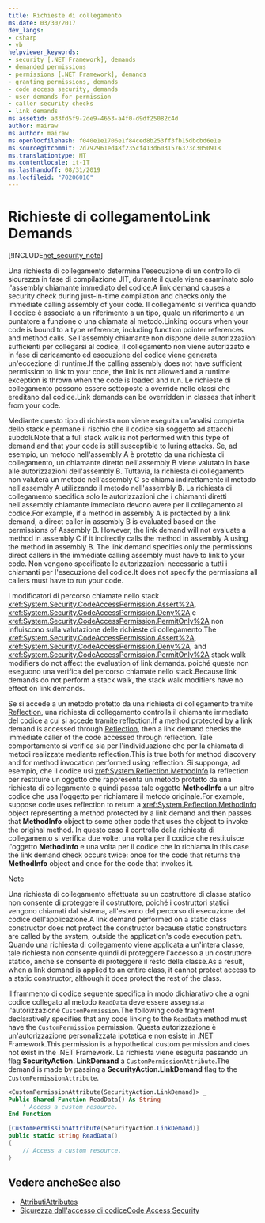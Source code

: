 ```yaml
---
title: Richieste di collegamento
ms.date: 03/30/2017
dev_langs:
- csharp
- vb
helpviewer_keywords:
- security [.NET Framework], demands
- demanded permissions
- permissions [.NET Framework], demands
- granting permissions, demands
- code access security, demands
- user demands for permission
- caller security checks
- link demands
ms.assetid: a33fd5f9-2de9-4653-a4f0-d9df25082c4d
author: mairaw
ms.author: mairaw
ms.openlocfilehash: f040e1e1706e1f84ced8b253ff3fb15dbcbd6e1e
ms.sourcegitcommit: 2d792961ed48f235cf413d6031576373c3050918
ms.translationtype: MT
ms.contentlocale: it-IT
ms.lasthandoff: 08/31/2019
ms.locfileid: "70206016"
---
```

# <a name="link-demands"></a><span data-ttu-id="5fd92-102">Richieste di collegamento</span><span class="sxs-lookup"><span data-stu-id="5fd92-102">Link Demands</span></span>
[!INCLUDE[net_security_note](../../../includes/net-security-note-md.md)]  
  
 <span data-ttu-id="5fd92-103">Una richiesta di collegamento determina l'esecuzione di un controllo di sicurezza in fase di compilazione JIT, durante il quale viene esaminato solo l'assembly chiamante immediato del codice.</span><span class="sxs-lookup"><span data-stu-id="5fd92-103">A link demand causes a security check during just-in-time compilation and checks only the immediate calling assembly of your code.</span></span> <span data-ttu-id="5fd92-104">Il collegamento si verifica quando il codice è associato a un riferimento a un tipo, quale un riferimento a un puntatore a funzione o una chiamata al metodo.</span><span class="sxs-lookup"><span data-stu-id="5fd92-104">Linking occurs when your code is bound to a type reference, including function pointer references and method calls.</span></span> <span data-ttu-id="5fd92-105">Se l'assembly chiamante non dispone delle autorizzazioni sufficienti per collegarsi al codice, il collegamento non viene autorizzato e in fase di caricamento ed esecuzione del codice viene generata un'eccezione di runtime.</span><span class="sxs-lookup"><span data-stu-id="5fd92-105">If the calling assembly does not have sufficient permission to link to your code, the link is not allowed and a runtime exception is thrown when the code is loaded and run.</span></span> <span data-ttu-id="5fd92-106">Le richieste di collegamento possono essere sottoposte a override nelle classi che ereditano dal codice.</span><span class="sxs-lookup"><span data-stu-id="5fd92-106">Link demands can be overridden in classes that inherit from your code.</span></span>  
  
 <span data-ttu-id="5fd92-107">Mediante questo tipo di richiesta non viene eseguita un'analisi completa dello stack e permane il rischio che il codice sia soggetto ad attacchi subdoli.</span><span class="sxs-lookup"><span data-stu-id="5fd92-107">Note that a full stack walk is not performed with this type of demand and that your code is still susceptible to luring attacks.</span></span> <span data-ttu-id="5fd92-108">Se, ad esempio, un metodo nell'assembly A è protetto da una richiesta di collegamento, un chiamante diretto nell'assembly B viene valutato in base alle autorizzazioni dell'assembly B.  Tuttavia, la richiesta di collegamento non valuterà un metodo nell'assembly C se chiama indirettamente il metodo nell'assembly A utilizzando il metodo nell'assembly B. La richiesta di collegamento specifica solo le autorizzazioni che i chiamanti diretti nell'assembly chiamante immediato devono avere per il collegamento al codice.</span><span class="sxs-lookup"><span data-stu-id="5fd92-108">For example, if a method in assembly A is protected by a link demand, a direct caller in assembly B is evaluated based on the permissions of Assembly B.  However, the link demand will not evaluate a method in assembly C if it indirectly calls the method in assembly A using the method in assembly B. The link demand specifies only the permissions direct callers in the immediate calling assembly must have to link to your code.</span></span> <span data-ttu-id="5fd92-109">Non vengono specificate le autorizzazioni necessarie a tutti i chiamanti per l'esecuzione del codice.</span><span class="sxs-lookup"><span data-stu-id="5fd92-109">It does not specify the permissions all callers must have to run your code.</span></span>  
  
 <span data-ttu-id="5fd92-110">I modificatori di percorso chiamate nello stack <xref:System.Security.CodeAccessPermission.Assert%2A>, <xref:System.Security.CodeAccessPermission.Deny%2A> e <xref:System.Security.CodeAccessPermission.PermitOnly%2A> non influiscono sulla valutazione delle richieste di collegamento.</span><span class="sxs-lookup"><span data-stu-id="5fd92-110">The <xref:System.Security.CodeAccessPermission.Assert%2A>, <xref:System.Security.CodeAccessPermission.Deny%2A>, and <xref:System.Security.CodeAccessPermission.PermitOnly%2A> stack walk modifiers do not affect the evaluation of link demands.</span></span>  <span data-ttu-id="5fd92-111">poiché queste non eseguono una verifica del percorso chiamate nello stack.</span><span class="sxs-lookup"><span data-stu-id="5fd92-111">Because link demands do not perform a stack walk, the stack walk modifiers have no effect on link demands.</span></span>  
  
 <span data-ttu-id="5fd92-112">Se si accede a un metodo protetto da una richiesta di collegamento tramite [Reflection](../reflection-and-codedom/reflection.md), una richiesta di collegamento controlla il chiamante immediato del codice a cui si accede tramite reflection.</span><span class="sxs-lookup"><span data-stu-id="5fd92-112">If a method protected by a link demand is accessed through [Reflection](../reflection-and-codedom/reflection.md), then a link demand checks the immediate caller of the code accessed through reflection.</span></span> <span data-ttu-id="5fd92-113">Tale comportamento si verifica sia per l'individuazione che per la chiamata di metodi realizzate mediante reflection.</span><span class="sxs-lookup"><span data-stu-id="5fd92-113">This is true both for method discovery and for method invocation performed using reflection.</span></span> <span data-ttu-id="5fd92-114">Si supponga, ad esempio, che il codice usi <xref:System.Reflection.MethodInfo> la reflection per restituire un oggetto che rappresenta un metodo protetto da una richiesta di collegamento e quindi passa tale oggetto **MethodInfo** a un altro codice che usa l'oggetto per richiamare il metodo originale.</span><span class="sxs-lookup"><span data-stu-id="5fd92-114">For example, suppose code uses reflection to return a <xref:System.Reflection.MethodInfo> object representing a method protected by a link demand and then passes that **MethodInfo** object to some other code that uses the object to invoke the original method.</span></span> <span data-ttu-id="5fd92-115">In questo caso il controllo della richiesta di collegamento si verifica due volte: una volta per il codice che restituisce l'oggetto **MethodInfo** e una volta per il codice che lo richiama.</span><span class="sxs-lookup"><span data-stu-id="5fd92-115">In this case the link demand check occurs twice: once for the code that returns the **MethodInfo** object and once for the code that invokes it.</span></span>  
  
> [!NOTE]
> <span data-ttu-id="5fd92-116">Una richiesta di collegamento effettuata su un costruttore di classe statico non consente di proteggere il costruttore, poiché i costruttori statici vengono chiamati dal sistema, all'esterno del percorso di esecuzione del codice dell'applicazione.</span><span class="sxs-lookup"><span data-stu-id="5fd92-116">A link demand performed on a static class constructor does not protect the constructor because static constructors are called by the system, outside the application's code execution path.</span></span> <span data-ttu-id="5fd92-117">Quando una richiesta di collegamento viene applicata a un'intera classe, tale richiesta non consente quindi di proteggere l'accesso a un costruttore statico, anche se consente di proteggere il resto della classe.</span><span class="sxs-lookup"><span data-stu-id="5fd92-117">As a result, when a link demand is applied to an entire class, it cannot protect access to a static constructor, although it does protect the rest of the class.</span></span>  
  
 <span data-ttu-id="5fd92-118">Il frammento di codice seguente specifica in modo dichiarativo che a ogni codice collegato al metodo `ReadData` deve essere assegnata l'autorizzazione `CustomPermission`.</span><span class="sxs-lookup"><span data-stu-id="5fd92-118">The following code fragment declaratively specifies that any code linking to the `ReadData` method must have the `CustomPermission` permission.</span></span> <span data-ttu-id="5fd92-119">Questa autorizzazione è un'autorizzazione personalizzata ipotetica e non esiste in .NET Framework.</span><span class="sxs-lookup"><span data-stu-id="5fd92-119">This permission is a hypothetical custom permission and does not exist in the .NET Framework.</span></span> <span data-ttu-id="5fd92-120">La richiesta viene eseguita passando un flag **SecurityAction. LinkDemand** a `CustomPermissionAttribute`.</span><span class="sxs-lookup"><span data-stu-id="5fd92-120">The demand is made by passing a **SecurityAction.LinkDemand** flag to the `CustomPermissionAttribute`.</span></span>  
  
```vb  
<CustomPermissionAttribute(SecurityAction.LinkDemand)> _  
Public Shared Function ReadData() As String  
    ' Access a custom resource.  
End Function    
```  
  
```csharp  
[CustomPermissionAttribute(SecurityAction.LinkDemand)]  
public static string ReadData()  
{  
    // Access a custom resource.  
}  
```  
  
## <a name="see-also"></a><span data-ttu-id="5fd92-121">Vedere anche</span><span class="sxs-lookup"><span data-stu-id="5fd92-121">See also</span></span>

- [<span data-ttu-id="5fd92-122">Attributi</span><span class="sxs-lookup"><span data-stu-id="5fd92-122">Attributes</span></span>](../../standard/attributes/index.md)
- [<span data-ttu-id="5fd92-123">Sicurezza dall'accesso di codice</span><span class="sxs-lookup"><span data-stu-id="5fd92-123">Code Access Security</span></span>](code-access-security.md)
